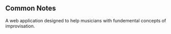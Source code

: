 ## Common Notes
A web application designed to help musicians with fundemental concepts of improvisation.
